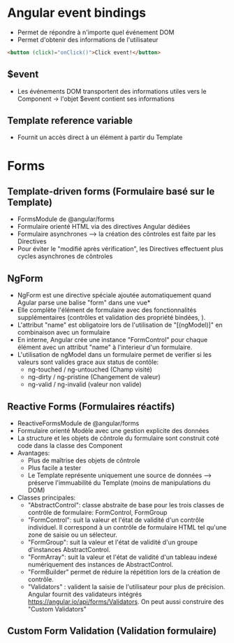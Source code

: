 # Angular event bindings
* Permet de répondre à n'importe quel événement DOM
* Permet d'obtenir des informations de l'utilisateur
``` html
<button (click)="onClick()">Click event!</button>
```
## $event
* Les événements DOM transportent des informations utiles vers le Component -> l'objet $event contient ses informations

## Template reference variable
* Fournit un accès direct à un élément à partir du Template

# Forms
## Template-driven forms (Formulaire basé sur le Template)
* FormsModule de @angular/forms
* Formulaire orienté HTML via des directives Angular dédiées
* Formulaire asynchrones --> la création des côntroles est faite par les Directives
* Pour éviter le "modifié après vérification", les Directives effectuent plus cycles asynchrones de côntroles

## NgForm
* NgForm est une directive spéciale ajoutée automatiquement quand Agular parse une balise "form" dans une vue*
* Elle complète l'élément de formulaire avec des fonctionnalités supplémentaires (contrôles et validation des propriété bindées, ).
* L'attribut "name" est obligatoire lors de l'utilisation de "[(ngModel)]" en combinaison avec un formulaire
* En interne, Angular crée une instance "FormControl" pour chaque élément avec un attribut "name" à l'interieur d'un formulaire.
* L'utilisation de ngModel dans un formulaire permet de verifier si les valeurs sont valides grace aux status de contôle:
    - ng-touched / ng-untouched (Champ visité)
    - ng-dirty / ng-pristine (Changement de valeur)
    - ng-valid / ng-invalid (valeur non valide)

## Reactive Forms (Formulaires réactifs)
* ReactiveFormsModule de @angular/forms
* Formulaire orienté Modèle avec une gestion explicite des données
* La structure et les objets de côntrole du formulaire sont construit coté code dans la classe des Component
* Avantages:
    - Plus de maîtrise des objets de côntrole
    - Plus facile a tester
    - Le Template représente uniquement une source de données --> préserve l'immuabilité du Template (moins de manipulations du DOM)
* Classes principales:
    - "AbstractControl":  classe abstraite de base pour les trois classes de contrôle de formulaire: FormControl, FormGroup
    - "FormControl": suit la valeur et l'état de validité d'un contrôle individuel. Il correspond à un contrôle de formulaire HTML tel qu'une zone de saisie ou un sélecteur.
    - "FormGroup": suit la valeur et l'état de validité d'un groupe d'instances AbstractControl.
    - "FormArray": suit la valeur et l'état de validité d'un tableau indexé numériquement des instances de AbstractControl.
    - "FormBuilder" permet de réduire la répétition lors de la création de contrôle.
    - "Validators" : valident la saisie de l'utilisateur pour plus de précision. Angular fournit des validateurs intégrés https://angular.io/api/forms/Validators. On peut aussi construire des "Custom Validators"

## Custom Form Validation (Validation formulaire)